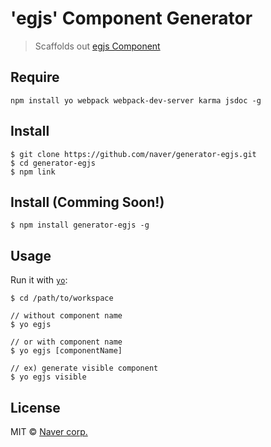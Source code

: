 # 'egjs' Component Generator

> Scaffolds out [egjs Component](https://github.com/naver?utf8=%E2%9C%93&q=eg)

## Require

```
npm install yo webpack webpack-dev-server karma jsdoc -g
```

## Install

```
$ git clone https://github.com/naver/generator-egjs.git
$ cd generator-egjs
$ npm link
```

## Install (Comming Soon!)

```
$ npm install generator-egjs -g
```

## Usage

Run it with [`yo`](https://github.com/yeoman/yo):

```
$ cd /path/to/workspace

// without component name
$ yo egjs

// or with component name
$ yo egjs [componentName]

// ex) generate visible component
$ yo egjs visible
```

## License

MIT © [Naver corp.](http://navercorp.com)
